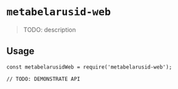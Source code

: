 # `metabelarusid-web`

> TODO: description

## Usage

```
const metabelarusidWeb = require('metabelarusid-web');

// TODO: DEMONSTRATE API
```
